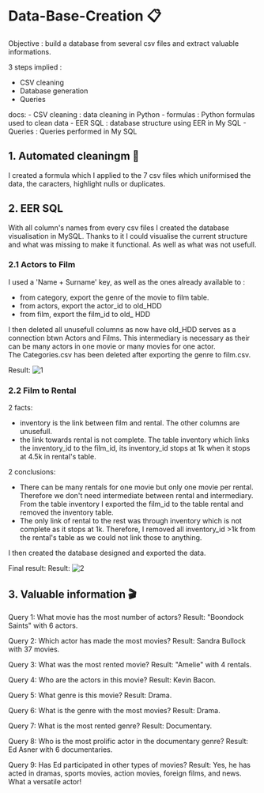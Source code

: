 # Data-Base-Creation 📋

Objective : build a database from several csv files and extract valuable informations.

3 steps implied : 
 - CSV cleaning
 - Database generation
 - Queries


docs:
    - CSV cleaning : data cleaning in Python
    - formulas : Python formulas used to clean data
    - EER SQL : database structure using EER in My SQL
    - Queries : Queries performed in My SQL



## 1. Automated cleaningm 🧹
I created a formula which I applied to the 7 csv files which uniformised the data, the caracters, highlight nulls or duplicates. 


## 2. EER SQL
With all column's names from every csv files I created the database visualisation in MySQL.
Thanks to it I could visualise the current structure and what was missing to make it functional. As well as what was not usefull.


###  2.1 Actors to Film 
I used a 'Name + Surname' key, as well as the ones already available to :
- from category, export the genre of the movie to film table. 
- from actors, export the actor_id to old_HDD
- from film, export the film_id to old_ HDD


I then deleted all unusefull columns as now have old_HDD serves as a connection btwn Actors and Films. This intermediary is necessary as their can be many actors in one movie or many movies for one actor.  
The Categories.csv has been deleted after exporting the genre to film.csv. 

Result: 
![1](https://github.com/AxelCrypto/Data-Base-Creation/images/1.png)



###  2.2 Film to Rental

2 facts: 
- inventory is the link between film and rental. The other columns are unusefull.
- the link towards rental is not complete. The table inventory which links the inventory_id to the film_id, its inventory_id stops at 1k when it stops at 4.5k in rental's table.

2 conclusions:
- There can be many rentals for one movie but only one movie per rental. Therefore we don't need intermediate between rental and intermediary. From the table inventory I exported the film_id to the table rental and removed the inventory table.
- The only link of rental to the rest was through inventory which is not complete as it stops at 1k. Therefore, I removed all inventory_id >1k from the rental's table as we could not link those to anything.



I then created the database designed and exported the data.  

Final result:
Result: 
![2](https://github.com/AxelCrypto/Data-Base-Creation/images/2.png)


## 3. Valuable information 🎬

Query 1: What movie has the most number of actors?
Result: "Boondock Saints" with 6 actors.

Query 2: Which actor has made the most movies?
Result: Sandra Bullock with 37 movies.

Query 3: What was the most rented movie?
Result: "Amelie" with 4 rentals.

Query 4: Who are the actors in this movie?
Result: Kevin Bacon.

Query 5: What genre is this movie?
Result: Drama.

Query 6: What is the genre with the most movies?
Result: Drama.

Query 7: What is the most rented genre?
Result: Documentary.

Query 8: Who is the most prolific actor in the documentary genre?
Result: Ed Asner with 6 documentaries.

Query 9: Has Ed participated in other types of movies?
Result: Yes, he has acted in dramas, sports movies, action movies, foreign films, and news. What a versatile actor!
